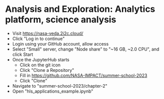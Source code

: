 # Analysis and Exploration: Analytics platform, science analysis

- Visit https://nasa-veda.2i2c.cloud/
- Click "Log in to continue"
- Login using your GitHub account, allow access
- Select "Small" server, change "Node share" to "~16 GB, ~2.0 CPU", and click Start
- Once the JupyterHub starts
    - Click on the git icon
    - Click "Clone a Repository"
    - Fill in https://github.com/NASA-IMPACT/summer-school-2023
    - Click "Clone"
- Navigate to "summer-school-2023/chapter-2"
- Open "hls_applications_example.ipynb"

